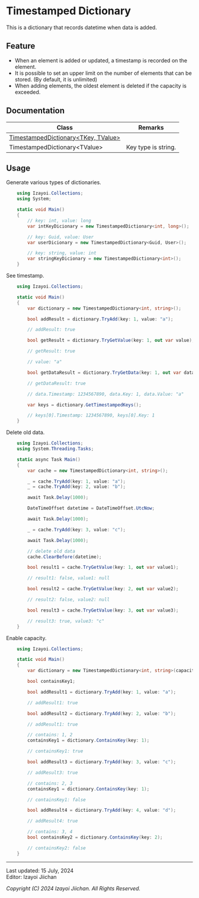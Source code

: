 # Timestamped Dictionary

This is a dictionary that records datetime when data is added.

## Feature

- When an element is added or updated, a timestamp is recorded on the element.
- It is possible to set an upper limit on the number of elements that can be stored. (By default, it is unlimited)
- When adding elements, the oldest element is deleted if the capacity is exceeded.

## Documentation

|Class|Remarks|
|--|--|
|[TimestampedDictionary<TKey, TValue>](../Documentation/API/TimestampedDictionary-2/TimestampedDictionary.md)||
|TimestampedDictionary\<TValue>|Key type is string.|

## Usage

Generate various types of dictionaries.

~~~csharp
    using Izayoi.Collections;
    using System;

    static void Main()
    {
        // key: int, value: long
        var intKeyDicionary = new TimestampedDictionary<int, long>();

        // key: Guid, value: User
        var userDicionary = new TimestampedDictionary<Guid, User>();

        // key: string, value: int
        var stringKeyDicionary = new TimestampedDictionary<int>();
    }
~~~

See timestamp.

~~~csharp
    using Izayoi.Collections;

    static void Main()
    {
        var dictionary = new TimestampedDictionary<int, string>();

        bool addResult = dictionary.TryAdd(key: 1, value: "a");

        // addResult: true

        bool getResult = dictionary.TryGetValue(key: 1, out var value);

        // getResult: true

        // value: "a"

        bool getDataResult = dictionary.TryGetData(key: 1, out var data);

        // getDataResult: true

        // data.Timestamp: 1234567890, data.Key: 1, data.Value: "a"

        var keys = dictionary.GetTimestampedKeys();

        // keys[0].Timestamp: 1234567890, keys[0].Key: 1
    }
~~~

Delete old data.

~~~csharp
    using Izayoi.Collections;
    using System.Threading.Tasks;

    static async Task Main()
    {
        var cache = new TimestampedDictionary<int, string>();

        _ = cache.TryAdd(key: 1, value: "a");
        _ = cache.TryAdd(key: 2, value: "b");

        await Task.Delay(1000);

        DateTimeOffset datetime = DateTimeOffset.UtcNow;

        await Task.Delay(1000);

        _ = cache.TryAdd(key: 3, value: "c");

        await Task.Delay(1000);

        // delete old data
        cache.ClearBefore(datetime);

        bool result1 = cache.TryGetValue(key: 1, out var value1);

        // result1: false, value1: null

        bool result2 = cache.TryGetValue(key: 2, out var value2);

        // result2: false, value2: null

        bool result3 = cache.TryGetValue(key: 3, out var value3);

        // result3: true, value3: "c"
    }
~~~

Enable capacity.

~~~csharp
    using Izayoi.Collections;

    static void Main()
    {
        var dictionary = new TimestampedDictionary<int, string>(capacity: 2);

        bool containsKey1;

        bool addResult1 = dictionary.TryAdd(key: 1, value: "a");

        // addResult1: true

        bool addResult2 = dictionary.TryAdd(key: 2, value: "b");

        // addResult1: true

        // contains: 1, 2
        containsKey1 = dictionary.ContainsKey(key: 1);

        // containsKey1: true

        bool addResult3 = dictionary.TryAdd(key: 3, value: "c");

        // addResult3: true

        // contains: 2, 3
        containsKey1 = dictionary.ContainsKey(key: 1);

        // containsKey1: false

        bool addResult4 = dictionary.TryAdd(key: 4, value: "d");

        // addResult4: true

        // contains: 3, 4
        bool containsKey2 = dictionary.ContainsKey(key: 2);

        // containsKey2: false
    }
~~~

___
Last updated: 15 July, 2024  
Editor: Izayoi Jiichan

*Copyright (C) 2024 Izayoi Jiichan. All Rights Reserved.*
